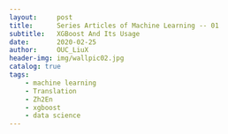 ```yaml
---
layout:     post
title:      Series Articles of Machine Learning -- 01
subtitle:   XGBoost And Its Usage
date:       2020-02-25
author:     OUC_LiuX
header-img: img/wallpic02.jpg
catalog: true
tags:
    - machine learning 
    - Translation
    - Zh2En 
    - xgboost 
    - data science
---
```


<head>
    <script src="https://cdn.mathjax.org/mathjax/latest/MathJax.js?config=TeX-AMS-MML_HTMLorMML" type="text/javascript"></script>
    <script type="text/x-mathjax-config">
        MathJax.Hub.Config({
            tex2jax: {
            skipTags: ['script', 'noscript', 'style', 'textarea', 'pre'],
            inlineMath: [['$','$']]
            }
        });
    </script>
</head>

